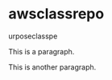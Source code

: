 # awsclassrepo
urposeclasspe

<!DOCTYPE html>
<html>
<body>

<p>This is a paragraph.</p>
<p>This is another paragraph.</p>

</body>
</html>
